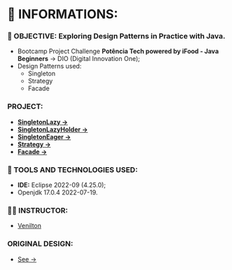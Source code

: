 # 🚀 INFORMATIONS:

### 🔎 OBJECTIVE: Exploring **Design Patterns** in Practice with Java.
- Bootcamp Project Challenge **Potência Tech powered by iFood - Java Beginners** -> DIO (Digital Innovation One);
- Design Patterns used:
    - Singleton
    - Strategy
    - Facade

### PROJECT:
- **[SingletonLazy -> ](/src/gangOfFour/SingletonLazy/SingletonLazy.java)** 
- **[SingletonLazyHolder -> ](/src/gangOfFour/SingletonLazyHolder/SingletonLazyHolder.java)**  
- **[SingletonEager -> ](/src/gangOfFour/SingletonEager/SingletonEager.java)** 
- **[Strategy -> ](/src/gangOfFour/Strategy/)** 
- **[Facade -> ](/src/gangOfFour/Facade/)** 

### 🧰 TOOLS AND TECHNOLOGIES USED:
- **IDE:** Eclipse 2022-09 (4.25.0);
- Openjdk 17.0.4 2022-07-19.

###  🧑‍🏫 INSTRUCTOR:
- [Venilton](https://github.com/falvojr)
    
### ORIGINAL DESIGN:
- [See ->](https://github.com/digitalinnovationone/lab-padroes-projeto-java)
